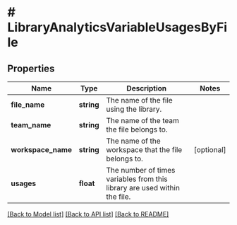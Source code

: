 # # LibraryAnalyticsVariableUsagesByFile

## Properties

Name | Type | Description | Notes
------------ | ------------- | ------------- | -------------
**file_name** | **string** | The name of the file using the library. |
**team_name** | **string** | The name of the team the file belongs to. |
**workspace_name** | **string** | The name of the workspace that the file belongs to. | [optional]
**usages** | **float** | The number of times variables from this library are used within the file. |

[[Back to Model list]](../../README.md#models) [[Back to API list]](../../README.md#endpoints) [[Back to README]](../../README.md)

